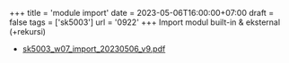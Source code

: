 +++
title = 'module import'
date = 2023-05-06T16:00:00+07:00
draft = false
tags = ['sk5003']
url = '0922'
+++
Import modul built-in & eksternal (+rekursi)
<!--more-->

+ [sk5003_w07_import_20230506_v9.pdf](https://zenodo.org/doi/10.5281/zenodo.7903447)

